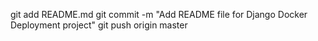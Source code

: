 git add README.md
git commit -m "Add README file for Django Docker Deployment project"
git push origin master

